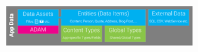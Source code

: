 
<div class="overlay-container">
  <div class="overlay-box" style="left: 5.3%; top: 7%; height: 45%; width: 24%"></div>
  <img src="./assets/app-data.png" class="full-width">
</div>
